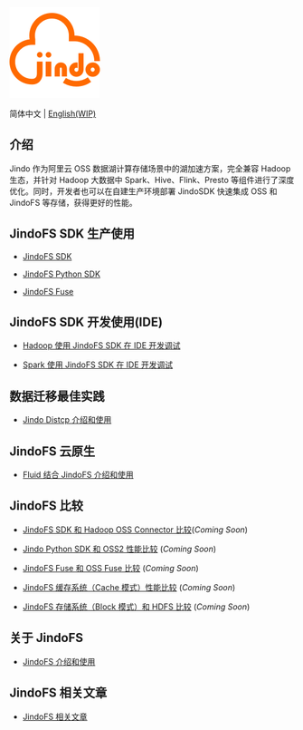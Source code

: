 
![](logo/JindoFS.png)

简体中文 | [English(WIP)](#)

## 介绍

Jindo 作为阿里云 OSS 数据湖计算存储场景中的湖加速方案，完全兼容 Hadoop 生态，并针对 Hadoop 大数据中 Spark、Hive、Flink、Presto 等组件进行了深度优化。同时，开发者也可以在自建生产环境部署 JindoSDK 快速集成 OSS 和 JindoFS 等存储，获得更好的性能。

## JindoFS SDK 生产使用

* [JindoFS SDK](docs/jindofs_sdk_overview.md)

* [JindoFS Python SDK](docs/pyjindo/jindosdk_python_sdk.md)

* [JindoFS Fuse](docs/jindofs_fuse/jindofs_fuse_overview.md)

## JindoFS SDK 开发使用(IDE)

* [Hadoop 使用 JindoFS SDK 在 IDE 开发调试](docs/jindofs_sdk_ide_hadoop.md)

* [Spark 使用 JindoFS SDK 在 IDE 开发调试](docs/jindofs_sdk_ide_spark.md)

## 数据迁移最佳实践

* [Jindo Distcp 介绍和使用](docs/jindo_distcp/jindo_distcp_overview.md)

## JindoFS 云原生

* [Fluid 结合 JindoFS 介绍和使用](docs/jindo_fluid/jindo_fluid_overview.md)

## JindoFS 比较

* [JindoFS SDK 和 Hadoop OSS Connector 比较](#)(*Coming Soon*)

* [Jindo Python SDK 和 OSS2 性能比较](#) (*Coming Soon*)

* [JindoFS Fuse 和 OSS Fuse 比较](#) (*Coming Soon*)

* [JindoFS 缓存系统（Cache 模式）性能比较](#) (*Coming Soon*)

* [JindoFS 存储系统（Block 模式）和 HDFS 比较](#) (*Coming Soon*)

## 关于 JindoFS

* [JindoFS 介绍和使用](https://help.aliyun.com/document_detail/199488.html)

## JindoFS 相关文章

* [JindoFS 相关文章](docs/jindofs_articles.md)

